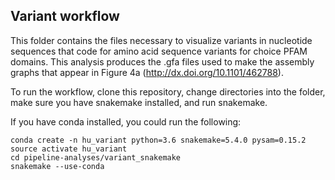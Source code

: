 ## Variant workflow
  
This folder contains the files necessary to visualize variants in 
nucleotide sequences that code for amino acid sequence variants for 
choice PFAM domains. This analysis produces the .gfa files used to
make the assembly graphs that appear in Figure 4a 
(http://dx.doi.org/10.1101/462788).

To run the workflow, clone this repository, change directories into the
folder, make sure you have snakemake installed, and run snakemake.

If you have conda installed, you could run the following:

```
conda create -n hu_variant python=3.6 snakemake=5.4.0 pysam=0.15.2
source activate hu_variant
cd pipeline-analyses/variant_snakemake
snakemake --use-conda
```

